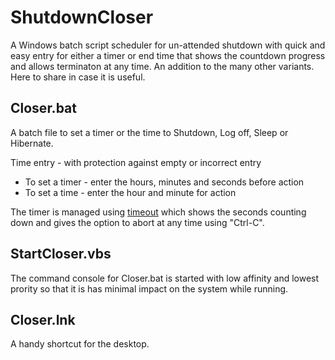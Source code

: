 # ShutdownCloser
A Windows batch script scheduler for un-attended shutdown with quick and easy entry for either a timer or end time that shows the countdown progress and allows terminaton at any time. An addition to the many other variants. Here to share in case it is useful.

## Closer.bat

A batch file to set a timer or the time to Shutdown, Log off, Sleep or Hibernate.

Time entry - with protection against empty or incorrect entry
- To set a timer - enter the hours, minutes and seconds before action
- To set a time  - enter the hour and minute for action
 
The timer is managed using [timeout](https://learn.microsoft.com/en-us/windows-server/administration/windows-commands/timeout) which shows the seconds counting down and gives the option to abort at any time using "Ctrl-C".

## StartCloser.vbs

The command console for Closer.bat is started with low affinity and lowest prority so that it is has minimal impact on the system while running. 

## Closer.lnk

A handy shortcut for the desktop.
